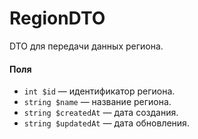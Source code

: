 # RegionDTO

DTO для передачи данных региона.  

#### Поля

* `int $id` — идентификатор региона.  
* `string $name` — название региона.  
* `string $createdAt` — дата создания.  
* `string $updatedAt` — дата обновления.  
